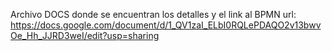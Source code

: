 Archivo DOCS donde se encuentran los detalles y el link al BPMN
url: https://docs.google.com/document/d/1_QV1zaI_ELbI0RQLePDAQO2v13bwvOe_Hh_JJRD3weI/edit?usp=sharing